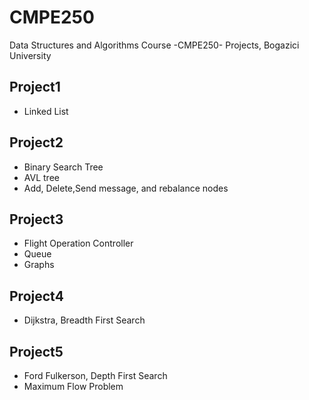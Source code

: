 # CMPE250
Data Structures and Algorithms Course -CMPE250- Projects, Bogazici University

## Project1
- Linked List
## Project2
- Binary Search Tree
- AVL tree
- Add, Delete,Send message, and rebalance nodes
## Project3
- Flight Operation Controller
- Queue
- Graphs
## Project4
- Dijkstra, Breadth First Search
## Project5
- Ford Fulkerson, Depth First Search
- Maximum Flow Problem


